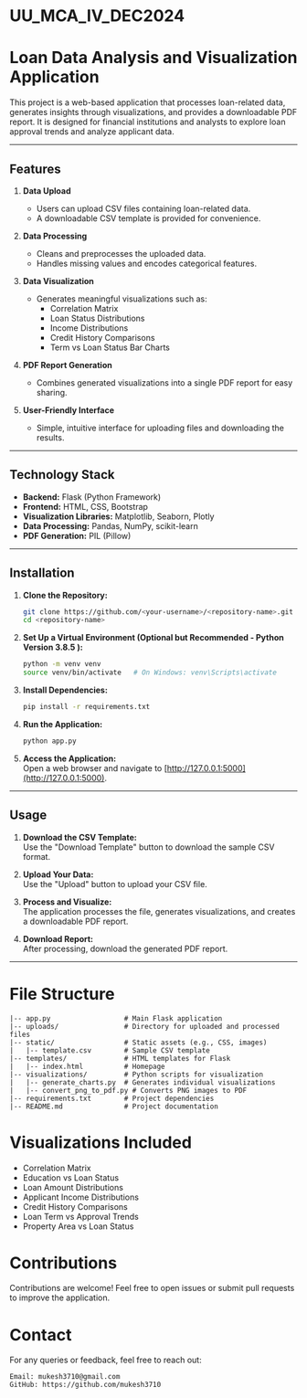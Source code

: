 # UU_MCA_IV_DEC2024

# Loan Data Analysis and Visualization Application

This project is a web-based application that processes loan-related data, generates insights through visualizations, and provides a downloadable PDF report. It is designed for financial institutions and analysts to explore loan approval trends and analyze applicant data.

---

## Features

1. **Data Upload**  
   - Users can upload CSV files containing loan-related data.  
   - A downloadable CSV template is provided for convenience.

2. **Data Processing**  
   - Cleans and preprocesses the uploaded data.  
   - Handles missing values and encodes categorical features.

3. **Data Visualization**  
   - Generates meaningful visualizations such as:  
     - Correlation Matrix  
     - Loan Status Distributions  
     - Income Distributions  
     - Credit History Comparisons  
     - Term vs Loan Status Bar Charts  

4. **PDF Report Generation**  
   - Combines generated visualizations into a single PDF report for easy sharing.

5. **User-Friendly Interface**  
   - Simple, intuitive interface for uploading files and downloading the results.

---

## Technology Stack

- **Backend:** Flask (Python Framework)  
- **Frontend:** HTML, CSS, Bootstrap  
- **Visualization Libraries:** Matplotlib, Seaborn, Plotly  
- **Data Processing:** Pandas, NumPy, scikit-learn  
- **PDF Generation:** PIL (Pillow)

---

## Installation

1. **Clone the Repository:**
   ```bash
   git clone https://github.com/<your-username>/<repository-name>.git
   cd <repository-name>

2. **Set Up a Virtual Environment (Optional but Recommended - Python Version 3.8.5 ):**
   ```bash
   python -m venv venv
   source venv/bin/activate   # On Windows: venv\Scripts\activate

3. **Install Dependencies:**
   ```bash
   pip install -r requirements.txt

4. **Run the Application:**
   ```bash
   python app.py

5. **Access the Application:**  
   Open a web browser and navigate to [http://127.0.0.1:5000](http://127.0.0.1:5000).


---
## Usage

1. **Download the CSV Template:**  
   Use the "Download Template" button to download the sample CSV format.

2. **Upload Your Data:**  
   Use the "Upload" button to upload your CSV file.

3. **Process and Visualize:**  
   The application processes the file, generates visualizations, and creates a downloadable PDF report.

4. **Download Report:**  
   After processing, download the generated PDF report.

---
# File Structure

```plaintext
|-- app.py                  # Main Flask application
|-- uploads/                # Directory for uploaded and processed files
|-- static/                 # Static assets (e.g., CSS, images)
|   |-- template.csv        # Sample CSV template
|-- templates/              # HTML templates for Flask
|   |-- index.html          # Homepage
|-- visualizations/         # Python scripts for visualization
|   |-- generate_charts.py  # Generates individual visualizations
|   |-- convert_png_to_pdf.py # Converts PNG images to PDF
|-- requirements.txt        # Project dependencies
|-- README.md               # Project documentation
```

# Visualizations Included

- Correlation Matrix
- Education vs Loan Status
- Loan Amount Distributions
- Applicant Income Distributions
- Credit History Comparisons
- Loan Term vs Approval Trends
- Property Area vs Loan Status


# Contributions

Contributions are welcome! Feel free to open issues or submit pull requests to improve the application.

# Contact

For any queries or feedback, feel free to reach out:

    Email: mukesh3710@gmail.com
    GitHub: https://github.com/mukesh3710


